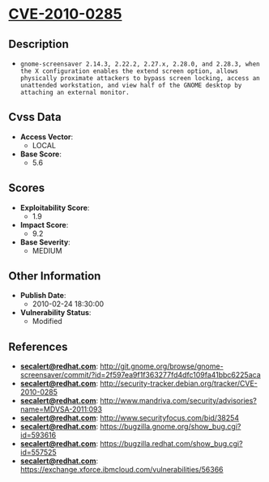 
# [CVE-2010-0285](https://cve.mitre.org/cgi-bin/cvename.cgi?name=CVE-2010-0285)

## Description

- `gnome-screensaver 2.14.3, 2.22.2, 2.27.x, 2.28.0, and 2.28.3, when the X configuration enables the extend screen option, allows physically proximate attackers to bypass screen locking, access an unattended workstation, and view half of the GNOME desktop by attaching an external monitor.`

## Cvss Data

- **Access Vector**:
  - LOCAL
- **Base Score**:
  - 5.6

## Scores

- **Exploitability Score**:
  - 1.9
- **Impact Score**:
  - 9.2
- **Base Severity**:
  - MEDIUM

## Other Information

- **Publish Date**:
  - 2010-02-24 18:30:00
- **Vulnerability Status**:
  - Modified

## References

- **secalert@redhat.com**: http://git.gnome.org/browse/gnome-screensaver/commit/?id=2f597ea9f1f363277fd4dfc109fa41bbc6225aca
- **secalert@redhat.com**: http://security-tracker.debian.org/tracker/CVE-2010-0285
- **secalert@redhat.com**: http://www.mandriva.com/security/advisories?name=MDVSA-2011:093
- **secalert@redhat.com**: http://www.securityfocus.com/bid/38254
- **secalert@redhat.com**: https://bugzilla.gnome.org/show_bug.cgi?id=593616
- **secalert@redhat.com**: https://bugzilla.redhat.com/show_bug.cgi?id=557525
- **secalert@redhat.com**: https://exchange.xforce.ibmcloud.com/vulnerabilities/56366
